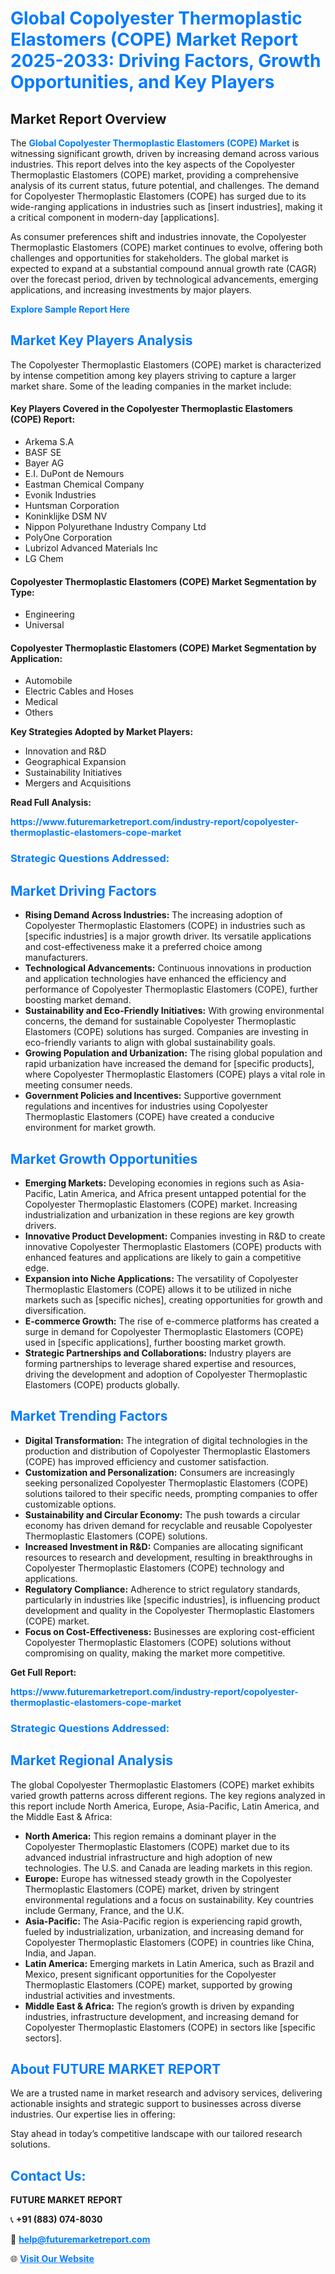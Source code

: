 <h1 style="color: #007BFF;">Global Copolyester Thermoplastic Elastomers (COPE) Market Report 2025-2033: Driving Factors, Growth Opportunities, and Key Players</h1>

<section id="overview">
<h2>Market Report Overview</h2>
<p>The <a href="https://www.futuremarketreport.com/industry-report/copolyester-thermoplastic-elastomers-cope-market" style="color: #007BFF; text-decoration: none;"><strong>Global Copolyester Thermoplastic Elastomers (COPE) Market</strong></a> is witnessing significant growth, driven by increasing demand across various industries. This report delves into the key aspects of the Copolyester Thermoplastic Elastomers (COPE) market, providing a comprehensive analysis of its current status, future potential, and challenges. The demand for Copolyester Thermoplastic Elastomers (COPE) has surged due to its wide-ranging applications in industries such as [insert industries], making it a critical component in modern-day [applications].</p>
<p>As consumer preferences shift and industries innovate, the Copolyester Thermoplastic Elastomers (COPE) market continues to evolve, offering both challenges and opportunities for stakeholders. The global market is expected to expand at a substantial compound annual growth rate (CAGR) over the forecast period, driven by technological advancements, emerging applications, and increasing investments by major players.</p>
</section>

<section id="overview">
<p><a href="https://www.futuremarketreport.com/request-sample/reportId=54999" style="color: #007BFF; text-decoration: none;"><strong>Explore Sample Report Here</strong></a></p>
</section>

<section id="key-players">
<h2 style="color: #007BFF;">Market Key Players Analysis</h2>
<p>The Copolyester Thermoplastic Elastomers (COPE) market is characterized by intense competition among key players striving to capture a larger market share. Some of the leading companies in the market include:</p>
<h4>Key Players Covered in the Copolyester Thermoplastic Elastomers (COPE) Report:</h4>
<ul><li>Arkema S.A</li><li>BASF SE</li><li>Bayer AG</li><li>E.I. DuPont de Nemours</li><li>Eastman Chemical Company</li><li>Evonik Industries</li><li>Huntsman Corporation</li><li>Koninklijke DSM NV</li><li>Nippon Polyurethane Industry Company Ltd</li><li>PolyOne Corporation</li><li>Lubrizol Advanced Materials Inc</li><li>LG Chem</li></ul>
<h4>Copolyester Thermoplastic Elastomers (COPE) Market Segmentation by Type:</h4>
<ul><li>Engineering</li><li>Universal</li></ul>

<h4>Copolyester Thermoplastic Elastomers (COPE) Market Segmentation by Application:</h4>
<ul><li>Automobile</li><li>Electric Cables and Hoses</li><li>Medical</li><li>Others</li></ul>
<p><strong>Key Strategies Adopted by Market Players:</strong></p>
<ul>
<li>Innovation and R&D</li>
<li>Geographical Expansion</li>
<li>Sustainability Initiatives</li>
<li>Mergers and Acquisitions</li>
</ul>
</section>

<section>
<p><strong>Read Full Analysis: </strong></p><a href="https://www.futuremarketreport.com/industry-report/copolyester-thermoplastic-elastomers-cope-market" style="color: #007BFF; text-decoration: none;"><strong>https://www.futuremarketreport.com/industry-report/copolyester-thermoplastic-elastomers-cope-market</strong></a>
<h3 style="color: #007BFF;">Strategic Questions Addressed:</h3>
</section>

<section id="driving-factors">
<h2 style="color: #007BFF;">Market Driving Factors</h2>
<ul>
<li><strong>Rising Demand Across Industries:</strong> The increasing adoption of Copolyester Thermoplastic Elastomers (COPE) in industries such as [specific industries] is a major growth driver. Its versatile applications and cost-effectiveness make it a preferred choice among manufacturers.</li>
<li><strong>Technological Advancements:</strong> Continuous innovations in production and application technologies have enhanced the efficiency and performance of Copolyester Thermoplastic Elastomers (COPE), further boosting market demand.</li>
<li><strong>Sustainability and Eco-Friendly Initiatives:</strong> With growing environmental concerns, the demand for sustainable Copolyester Thermoplastic Elastomers (COPE) solutions has surged. Companies are investing in eco-friendly variants to align with global sustainability goals.</li>
<li><strong>Growing Population and Urbanization:</strong> The rising global population and rapid urbanization have increased the demand for [specific products], where Copolyester Thermoplastic Elastomers (COPE) plays a vital role in meeting consumer needs.</li>
<li><strong>Government Policies and Incentives:</strong> Supportive government regulations and incentives for industries using Copolyester Thermoplastic Elastomers (COPE) have created a conducive environment for market growth.</li>
</ul>
</section>

<section id="growth-opportunities">
<h2 style="color: #007BFF;">Market Growth Opportunities</h2>
<ul>
<li><strong>Emerging Markets:</strong> Developing economies in regions such as Asia-Pacific, Latin America, and Africa present untapped potential for the Copolyester Thermoplastic Elastomers (COPE) market. Increasing industrialization and urbanization in these regions are key growth drivers.</li>
<li><strong>Innovative Product Development:</strong> Companies investing in R&D to create innovative Copolyester Thermoplastic Elastomers (COPE) products with enhanced features and applications are likely to gain a competitive edge.</li>
<li><strong>Expansion into Niche Applications:</strong> The versatility of Copolyester Thermoplastic Elastomers (COPE) allows it to be utilized in niche markets such as [specific niches], creating opportunities for growth and diversification.</li>
<li><strong>E-commerce Growth:</strong> The rise of e-commerce platforms has created a surge in demand for Copolyester Thermoplastic Elastomers (COPE) used in [specific applications], further boosting market growth.</li>
<li><strong>Strategic Partnerships and Collaborations:</strong> Industry players are forming partnerships to leverage shared expertise and resources, driving the development and adoption of Copolyester Thermoplastic Elastomers (COPE) products globally.</li>
</ul>
</section>

<section id="trending-factors">
<h2 style="color: #007BFF;">Market Trending Factors</h2>
<ul>
<li><strong>Digital Transformation:</strong> The integration of digital technologies in the production and distribution of Copolyester Thermoplastic Elastomers (COPE) has improved efficiency and customer satisfaction.</li>
<li><strong>Customization and Personalization:</strong> Consumers are increasingly seeking personalized Copolyester Thermoplastic Elastomers (COPE) solutions tailored to their specific needs, prompting companies to offer customizable options.</li>
<li><strong>Sustainability and Circular Economy:</strong> The push towards a circular economy has driven demand for recyclable and reusable Copolyester Thermoplastic Elastomers (COPE) solutions.</li>
<li><strong>Increased Investment in R&D:</strong> Companies are allocating significant resources to research and development, resulting in breakthroughs in Copolyester Thermoplastic Elastomers (COPE) technology and applications.</li>
<li><strong>Regulatory Compliance:</strong> Adherence to strict regulatory standards, particularly in industries like [specific industries], is influencing product development and quality in the Copolyester Thermoplastic Elastomers (COPE) market.</li>
<li><strong>Focus on Cost-Effectiveness:</strong> Businesses are exploring cost-efficient Copolyester Thermoplastic Elastomers (COPE) solutions without compromising on quality, making the market more competitive.</li>
</ul>
</section>

<section>
<p><strong>Get Full Report: </strong></p><a href="https://www.futuremarketreport.com/industry-report/copolyester-thermoplastic-elastomers-cope-market" style="color: #007BFF; text-decoration: none;"><strong>https://www.futuremarketreport.com/industry-report/copolyester-thermoplastic-elastomers-cope-market</strong></a>
<h3 style="color: #007BFF;">Strategic Questions Addressed:</h3>
</section>


<section id="regional-analysis">
<h2 style="color: #007BFF;">Market Regional Analysis</h2>
<p>The global Copolyester Thermoplastic Elastomers (COPE) market exhibits varied growth patterns across different regions. The key regions analyzed in this report include North America, Europe, Asia-Pacific, Latin America, and the Middle East & Africa:</p>
<ul>
<li><strong>North America:</strong> This region remains a dominant player in the Copolyester Thermoplastic Elastomers (COPE) market due to its advanced industrial infrastructure and high adoption of new technologies. The U.S. and Canada are leading markets in this region.</li>
<li><strong>Europe:</strong> Europe has witnessed steady growth in the Copolyester Thermoplastic Elastomers (COPE) market, driven by stringent environmental regulations and a focus on sustainability. Key countries include Germany, France, and the U.K.</li>
<li><strong>Asia-Pacific:</strong> The Asia-Pacific region is experiencing rapid growth, fueled by industrialization, urbanization, and increasing demand for Copolyester Thermoplastic Elastomers (COPE) in countries like China, India, and Japan.</li>
<li><strong>Latin America:</strong> Emerging markets in Latin America, such as Brazil and Mexico, present significant opportunities for the Copolyester Thermoplastic Elastomers (COPE) market, supported by growing industrial activities and investments.</li>
<li><strong>Middle East & Africa:</strong> The region’s growth is driven by expanding industries, infrastructure development, and increasing demand for Copolyester Thermoplastic Elastomers (COPE) in sectors like [specific sectors].</li>
</ul>
</section>

<footer>
<h2 style="color: #007BFF;">About FUTURE MARKET REPORT</h2>
<p>We are a trusted name in market research and advisory services, delivering actionable insights and strategic support to businesses across diverse industries. Our expertise lies in offering:</p>

<p>Stay ahead in today’s competitive landscape with our tailored research solutions.</p>

<h2 style="color: #007BFF;">Contact Us:</h2>
<p><strong>FUTURE MARKET REPORT</strong></p>
<p>📞 <strong>+91 (883) 074-8030</strong></p>
<p>📧 <strong><a href="mailto:help@futuremarketreport.com" style="color: #007BFF;">help@futuremarketreport.com</a></strong></p>
<p>🌐 <strong><a href="https://www.futuremarketreport.com/" style="color: #007BFF;">Visit Our Website</a></strong></p>
</footer>